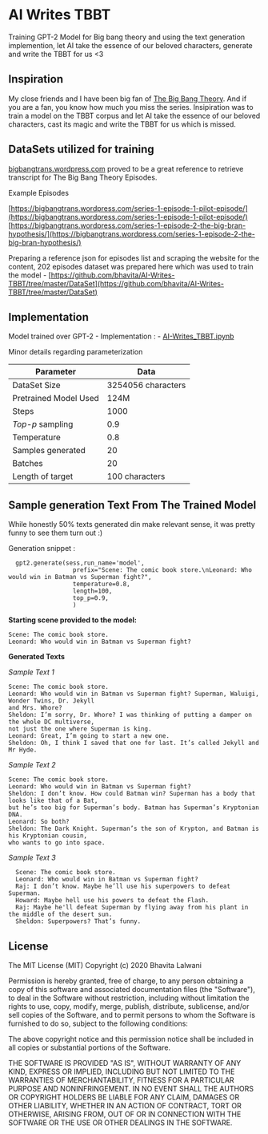 # AI Writes TBBT
Training GPT-2 Model for Big bang theory and using the text generation implemention, let AI take the essence of our beloved characters, generate and write the TBBT for us <3 

## Inspiration 
My close friends and I have been big fan of [The Big Bang Theory](https://en.wikipedia.org/wiki/The_Big_Bang_Theory). And if you are a fan, you know how much you miss the series. Insipiration was to train a model on the TBBT corpus and let AI take the essence of our beloved characters, cast its magic and write the TBBT for us which is missed.

## DataSets utilized for training
[bigbangtrans.wordpress.com](https://bigbangtrans.wordpress.com) proved to be a great reference to retrieve transcript for The Big Bang Theory Episodes. 

Example Episodes 

[https://bigbangtrans.wordpress.com/series-1-episode-1-pilot-episode/](https://bigbangtrans.wordpress.com/series-1-episode-1-pilot-episode/)
[https://bigbangtrans.wordpress.com/series-1-episode-2-the-big-bran-hypothesis/](https://bigbangtrans.wordpress.com/series-1-episode-2-the-big-bran-hypothesis/)

Preparing a reference json for episodes list and scraping the website for the content, 202 episodes dataset was prepared here which was used to train the model - [https://github.com/bhavita/AI-Writes-TBBT/tree/master/DataSet](https://github.com/bhavita/AI-Writes-TBBT/tree/master/DataSet)



## Implementation

Model trained over GPT-2 - 
Implementation : - [AI-Writes_TBBT.ipynb](https://github.com/bhavita/AI-Writes-TBBT/blob/master/AI_Writes_TBBT_Using_GPT_2_Text_Generating_Model.ipynb)

Minor details regarding parameterization 

| Parameter |Data  |
|-|--|
| DataSet Size|3254056 characters|
| Pretrained Model Used |124M  |
| Steps |1000  |
| _Top-p_ sampling |0.9  |
| Temperature |0.8  |
| Samples generated |20  |
| Batches |20  |
| Length of target |100 characters  |





## Sample generation Text From The Trained Model

While honestly 50% texts generated din make relevant sense, it was pretty funny to see them turn out :) 

Generation snippet : 
  

      gpt2.generate(sess,run_name='model',
                      prefix="Scene: The comic book store.\nLeonard: Who would win in Batman vs Superman fight?",
                      temperature=0.8,
                      length=100,
                      top_p=0.9,
                      )

**Starting scene provided to the model:** 

    Scene: The comic book store.
    Leonard: Who would win in Batman vs Superman fight?
 
 **Generated Texts**

 *Sample Text 1*

    Scene: The comic book store.
    Leonard: Who would win in Batman vs Superman fight? Superman, Waluigi, Wonder Twins, Dr. Jekyll
    and Mrs. Whore?
    Sheldon: I’m sorry, Dr. Whore? I was thinking of putting a damper on the whole DC multiverse, 
    not just the one where Superman is king.
    Leonard: Great, I’m going to start a new one.
    Sheldon: Oh, I think I saved that one for last. It’s called Jekyll and Mr Hyde.

*Sample Text 2* 

    Scene: The comic book store. 
    Leonard: Who would win in Batman vs Superman fight?
    Sheldon: I don’t know. How could Batman win? Superman has a body that looks like that of a Bat, 
    but he’s too big for Superman’s body. Batman has Superman’s Kryptonian DNA. 
    Leonard: So both? 
    Sheldon: The Dark Knight. Superman’s the son of Krypton, and Batman is his Kryptonian cousin, 
    who wants to go into space.

*Sample Text 3*

      Scene: The comic book store.
      Leonard: Who would win in Batman vs Superman fight?
      Raj: I don’t know. Maybe he’ll use his superpowers to defeat Superman.
      Howard: Maybe hell use his powers to defeat the Flash.
      Raj: Maybe he'll defeat Superman by flying away from his plant in the middle of the desert sun.
      Sheldon: Superpowers? That’s funny.

## License
 
The MIT License (MIT)
Copyright (c) 2020 Bhavita Lalwani 

Permission is hereby granted, free of charge, to any person obtaining a copy of this software and associated documentation files (the "Software"), to deal in the Software without restriction, including without limitation the rights to use, copy, modify, merge, publish, distribute, sublicense, and/or sell copies of the Software, and to permit persons to whom the Software is furnished to do so, subject to the following conditions:

The above copyright notice and this permission notice shall be included in all copies or substantial portions of the Software.

THE SOFTWARE IS PROVIDED "AS IS", WITHOUT WARRANTY OF ANY KIND, EXPRESS OR IMPLIED, INCLUDING BUT NOT LIMITED TO THE WARRANTIES OF MERCHANTABILITY, FITNESS FOR A PARTICULAR PURPOSE AND NONINFRINGEMENT. IN NO EVENT SHALL THE AUTHORS OR COPYRIGHT HOLDERS BE LIABLE FOR ANY CLAIM, DAMAGES OR OTHER LIABILITY, WHETHER IN AN ACTION OF CONTRACT, TORT OR OTHERWISE, ARISING FROM, OUT OF OR IN CONNECTION WITH THE SOFTWARE OR THE USE OR OTHER DEALINGS IN THE SOFTWARE.
